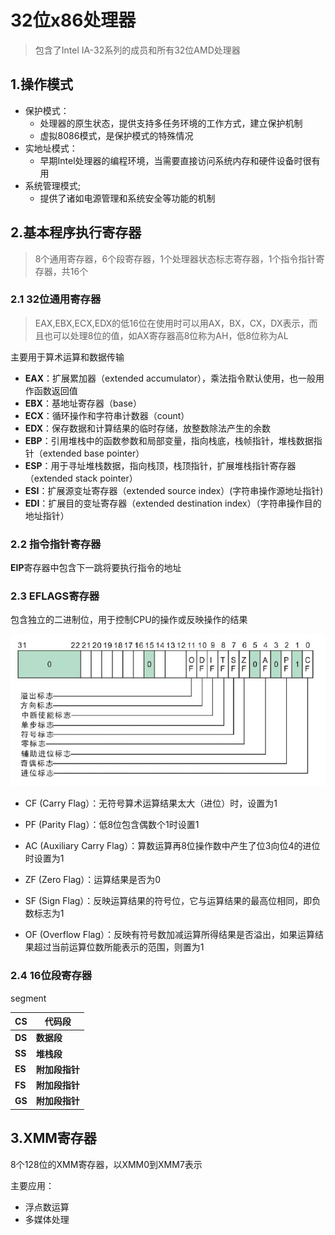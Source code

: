# 32位x86处理器

> 包含了Intel IA-32系列的成员和所有32位AMD处理器



## 1.操作模式

* 保护模式：
  * 处理器的原生状态，提供支持多任务环境的工作方式，建立保护机制
  * 虚拟8086模式，是保护模式的特殊情况
* 实地址模式：
  * 早期Intel处理器的编程环境，当需要直接访问系统内存和硬件设备时很有用
* 系统管理模式;
  * 提供了诸如电源管理和系统安全等功能的机制



## 2.基本程序执行寄存器

> 8个通用寄存器，6个段寄存器，1个处理器状态标志寄存器，1个指令指针寄存器，共16个

### 2.1 32位通用寄存器

> EAX,EBX,ECX,EDX的低16位在使用时可以用AX，BX，CX，DX表示，而且也可以处理8位的值，如AX寄存器高8位称为AH，低8位称为AL

主要用于算术运算和数据传输

* **EAX**：扩展累加器（extended accumulator），乘法指令默认使用，也一般用作函数返回值
* **EBX**：基地址寄存器（base）
* **ECX**：循环操作和字符串计数器（count）
* **EDX**：保存数据和计算结果的临时存储，放整数除法产生的余数
* **EBP**：引用堆栈中的函数参数和局部变量，指向栈底，栈帧指针，堆栈数据指针（extended base pointer）
* **ESP**：用于寻址堆栈数据，指向栈顶，栈顶指针，扩展堆栈指针寄存器（extended stack pointer）
* **ESI**：扩展源变址寄存器（extended source index）(字符串操作源地址指针)
* **EDI**：扩展目的变址寄存器（extended destination index）（字符串操作目的地址指针）

### 2.2 指令指针寄存器

**EIP**寄存器中包含下一跳将要执行指令的地址

### 2.3 EFLAGS寄存器

包含独立的二进制位，用于控制CPU的操作或反映操作的结果

![1732325-20190822225537641-967614843](./assets/2.32位x86处理器/1732325-20190822225537641-967614843.png)

* CF (Carry Flag）：无符号算术运算结果太大（进位）时，设置为1

* PF (Parity Flag）：低8位包含偶数个1时设置1
* AC (Auxiliary Carry Flag）：算数运算再8位操作数中产生了位3向位4的进位时设置为1
* ZF (Zero Flag）：运算结果是否为0
* SF (Sign Flag）：反映运算结果的符号位，它与运算结果的最高位相同，即负数标志为1
* OF (Overflow Flag）：反映有符号数加减运算所得结果是否溢出，如果运算结果超过当前运算位数所能表示的范围，则置为1

### 2.4 16位段寄存器

segment

| CS     | 代码段         |
| ------ | -------------- |
| **DS** | **数据段**     |
| **SS** | **堆栈段**     |
| **ES** | **附加段指针** |
| **FS** | **附加段指针** |
| **GS** | **附加段指针** |



## 3.XMM寄存器

8个128位的XMM寄存器，以XMM0到XMM7表示

主要应用：

* 浮点数运算
* 多媒体处理